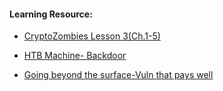 #### Learning Resource:

  * [CryptoZombies Lesson 3(Ch.1-5)](https://cryptozombies.io/en/lesson/3/)

  * [HTB Machine- Backdoor](https://app.hackthebox.com/machines/Backdoor)
  
  * [Going beyond the surface-Vuln that pays well](https://infosecwriteups.com/going-beyond-the-surface-vulns-that-pay-well-8f043abda799) 
